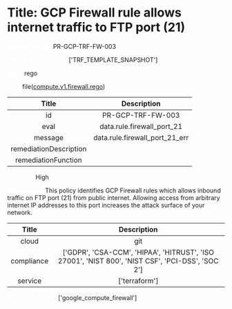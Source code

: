 



# Title: GCP Firewall rule allows internet traffic to FTP port (21)


***<font color="white">Master Test Id:</font>*** PR-GCP-TRF-FW-003

***<font color="white">Master Snapshot Id:</font>*** ['TRF_TEMPLATE_SNAPSHOT']

***<font color="white">type:</font>*** rego

***<font color="white">rule:</font>*** file([compute.v1.firewall.rego])  
  
  
  
  

|Title|Description|
| :---: | :---: |
|id|PR-GCP-TRF-FW-003|
|eval|data.rule.firewall_port_21|
|message|data.rule.firewall_port_21_err|
|remediationDescription||
|remediationFunction||


***<font color="white">Severity:</font>*** High

***<font color="white">Description:</font>*** This policy identifies GCP Firewall rules which allows inbound traffic on FTP port (21) from public internet. Allowing access from arbitrary internet IP addresses to this port increases the attack surface of your network.  
  
  

|Title|Description|
| :---: | :---: |
|cloud|git|
|compliance|['GDPR', 'CSA-CCM', 'HIPAA', 'HITRUST', 'ISO 27001', 'NIST 800', 'NIST CSF', 'PCI-DSS', 'SOC 2']|
|service|['terraform']|


***<font color="white">Resource Types:</font>*** ['google_compute_firewall']


[compute.v1.firewall.rego]: https://github.com/prancer-io/prancer-compliance-test/tree/master/google/terraform/compute.v1.firewall.rego
